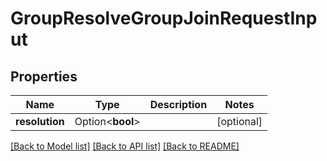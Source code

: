 # GroupResolveGroupJoinRequestInput

## Properties

Name | Type | Description | Notes
------------ | ------------- | ------------- | -------------
**resolution** | Option<**bool**> |  | [optional]

[[Back to Model list]](../README.md#documentation-for-models) [[Back to API list]](../README.md#documentation-for-api-endpoints) [[Back to README]](../README.md)


